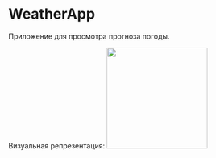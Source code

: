 # WeatherApp
 Приложение для просмотра прогноза погоды. 

Визуальная репрезентация: 
<img src="https://giphy.com/gifs/NGtdm59qmgcQLDXZbv" width="200" height="200" />



